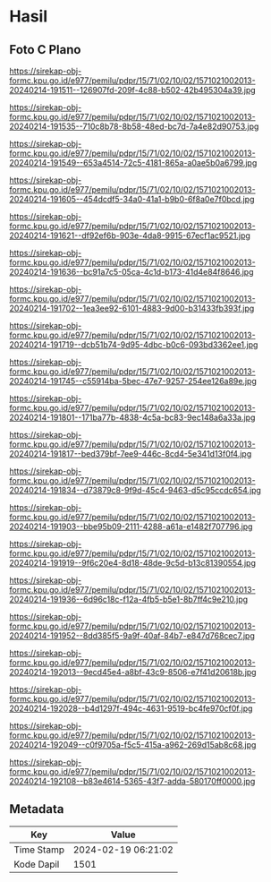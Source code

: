 # Hasil

## Foto C Plano

https://sirekap-obj-formc.kpu.go.id/e977/pemilu/pdpr/15/71/02/10/02/1571021002013-20240214-191511--126907fd-209f-4c88-b502-42b495304a39.jpg

https://sirekap-obj-formc.kpu.go.id/e977/pemilu/pdpr/15/71/02/10/02/1571021002013-20240214-191535--710c8b78-8b58-48ed-bc7d-7a4e82d90753.jpg

https://sirekap-obj-formc.kpu.go.id/e977/pemilu/pdpr/15/71/02/10/02/1571021002013-20240214-191549--653a4514-72c5-4181-865a-a0ae5b0a6799.jpg

https://sirekap-obj-formc.kpu.go.id/e977/pemilu/pdpr/15/71/02/10/02/1571021002013-20240214-191605--454dcdf5-34a0-41a1-b9b0-6f8a0e7f0bcd.jpg

https://sirekap-obj-formc.kpu.go.id/e977/pemilu/pdpr/15/71/02/10/02/1571021002013-20240214-191621--df92ef6b-903e-4da8-9915-67ecf1ac9521.jpg

https://sirekap-obj-formc.kpu.go.id/e977/pemilu/pdpr/15/71/02/10/02/1571021002013-20240214-191636--bc91a7c5-05ca-4c1d-b173-41d4e84f8646.jpg

https://sirekap-obj-formc.kpu.go.id/e977/pemilu/pdpr/15/71/02/10/02/1571021002013-20240214-191702--1ea3ee92-6101-4883-9d00-b31433fb393f.jpg

https://sirekap-obj-formc.kpu.go.id/e977/pemilu/pdpr/15/71/02/10/02/1571021002013-20240214-191719--dcb51b74-9d95-4dbc-b0c6-093bd3362ee1.jpg

https://sirekap-obj-formc.kpu.go.id/e977/pemilu/pdpr/15/71/02/10/02/1571021002013-20240214-191745--c55914ba-5bec-47e7-9257-254ee126a89e.jpg

https://sirekap-obj-formc.kpu.go.id/e977/pemilu/pdpr/15/71/02/10/02/1571021002013-20240214-191801--171ba77b-4838-4c5a-bc83-9ec148a6a33a.jpg

https://sirekap-obj-formc.kpu.go.id/e977/pemilu/pdpr/15/71/02/10/02/1571021002013-20240214-191817--bed379bf-7ee9-446c-8cd4-5e341d13f0f4.jpg

https://sirekap-obj-formc.kpu.go.id/e977/pemilu/pdpr/15/71/02/10/02/1571021002013-20240214-191834--d73879c8-9f9d-45c4-9463-d5c95ccdc654.jpg

https://sirekap-obj-formc.kpu.go.id/e977/pemilu/pdpr/15/71/02/10/02/1571021002013-20240214-191903--bbe95b09-2111-4288-a61a-e1482f707796.jpg

https://sirekap-obj-formc.kpu.go.id/e977/pemilu/pdpr/15/71/02/10/02/1571021002013-20240214-191919--9f6c20e4-8d18-48de-9c5d-b13c81390554.jpg

https://sirekap-obj-formc.kpu.go.id/e977/pemilu/pdpr/15/71/02/10/02/1571021002013-20240214-191936--6d96c18c-f12a-4fb5-b5e1-8b7ff4c9e210.jpg

https://sirekap-obj-formc.kpu.go.id/e977/pemilu/pdpr/15/71/02/10/02/1571021002013-20240214-191952--8dd385f5-9a9f-40af-84b7-e847d768cec7.jpg

https://sirekap-obj-formc.kpu.go.id/e977/pemilu/pdpr/15/71/02/10/02/1571021002013-20240214-192013--9ecd45e4-a8bf-43c9-8506-e7f41d20618b.jpg

https://sirekap-obj-formc.kpu.go.id/e977/pemilu/pdpr/15/71/02/10/02/1571021002013-20240214-192028--b4d1297f-494c-4631-9519-bc4fe970cf0f.jpg

https://sirekap-obj-formc.kpu.go.id/e977/pemilu/pdpr/15/71/02/10/02/1571021002013-20240214-192049--c0f9705a-f5c5-415a-a962-269d15ab8c68.jpg

https://sirekap-obj-formc.kpu.go.id/e977/pemilu/pdpr/15/71/02/10/02/1571021002013-20240214-192108--b83e4614-5365-43f7-adda-580170ff0000.jpg


## Metadata

| Key        | Value               |
| ---------- | ------------------- |
| Time Stamp | 2024-02-19 06:21:02 |
| Kode Dapil | 1501                |



